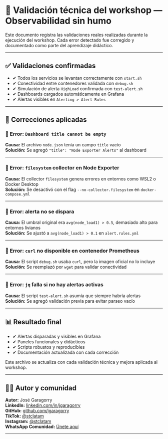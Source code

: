 # 🧪 Validación técnica del workshop — Observabilidad sin humo

Este documento registra las validaciones reales realizadas durante la ejecución del workshop. Cada error detectado fue corregido y documentado como parte del aprendizaje didáctico.

---

## ✅ Validaciones confirmadas

- ✔ Todos los servicios se levantan correctamente con `start.sh`
- ✔ Conectividad entre contenedores validada con `debug.sh`
- ✔ Simulación de alerta `HighLoad` confirmada con `test-alert.sh`
- ✔ Dashboards cargados automáticamente en Grafana
- ✔ Alertas visibles en `Alerting > Alert Rules`

---

## 🧠 Correcciones aplicadas

### 🔧 Error: `Dashboard title cannot be empty`

**Causa:** El archivo `node.json` tenía un campo `title` vacío  
**Solución:** Se agregó `"title": "Node Exporter Alerts"` al dashboard

---

### 🔧 Error: `filesystem` collector en Node Exporter

**Causa:** El collector `filesystem` genera errores en entornos como WSL2 o Docker Desktop  
**Solución:** Se desactivó con el flag `--no-collector.filesystem` en `docker-compose.yml`

---

### 🔧 Error: alerta no se dispara

**Causa:** El umbral original era `avg(node_load1) > 0.5`, demasiado alto para entornos livianos  
**Solución:** Se ajustó a `avg(node_load1) > 0.1` en `alert.rules.yml`

---

### 🔧 Error: `curl` no disponible en contenedor Prometheus

**Causa:** El script `debug.sh` usaba `curl`, pero la imagen oficial no lo incluye  
**Solución:** Se reemplazó por `wget` para validar conectividad

---

### 🔧 Error: `jq` falla si no hay alertas activas

**Causa:** El script `test-alert.sh` asumía que siempre habría alertas  
**Solución:** Se agregó validación previa para evitar parseo vacío

---

## 📊 Resultado final

- ✔ Alertas disparadas y visibles en Grafana  
- ✔ Paneles funcionales y didácticos  
- ✔ Scripts robustos y reproducibles  
- ✔ Documentación actualizada con cada corrección

Este archivo se actualiza con cada validación técnica y mejora aplicada al workshop.

---

## 👨‍🏫 Autor y comunidad

**Autor:** José Garagorry  
**LinkedIn:** [linkedin.com/in/jgaragorry](https://linkedin.com/in/jgaragorry)  
**GitHub:** [github.com/jgaragorry](https://github.com/jgaragorry)  
**TikTok:** [@stclatam](https://www.tiktok.com/@softtraincorp)  
**Instagram:** [@stclatam](https://www.instagram.com/stclatam)  
**WhatsApp Comunidad:** [Únete aquí](https://chat.whatsapp.com/ENuRMnZ38fv1pk0mHlSixa)

---

